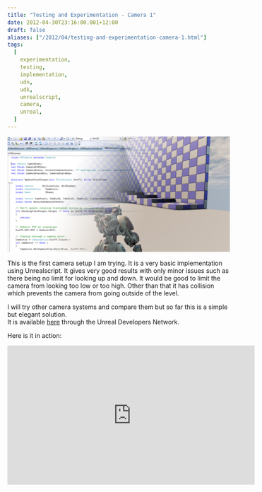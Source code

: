 ```yaml
---
title: "Testing and Experimentation - Camera 1"
date: 2012-04-30T23:16:00.001+12:00
draft: false
aliases: ["/2012/04/testing-and-experimentation-camera-1.html"]
tags:
  [
    experimentation,
    testing,
    implementation,
    udn,
    udk,
    unrealscript,
    camera,
    unreal,
  ]
---
```


![](3rdPersonCam1.jpg)

This is the first camera setup I am trying. It is a very basic implementation using Unrealscript. It gives very good results with only minor issues such as there being no limit for looking up and down. It would be good to limit the camera from looking too low or too high. Other than that it has collision which prevents the camera from going outside of the level.

I will try other camera systems and compare them but so far this is a simple but elegant solution.  
It is available [here](http://udn.epicgames.com/Three/BasicGameQuickStart.html) through the Unreal Developers Network.

Here is it in action:

<iframe width="560" height="315" src="https://www.youtube.com/embed/WB25BvzfFYc" frameborder="0" allow="accelerometer; autoplay; encrypted-media; gyroscope; picture-in-picture" allowfullscreen></iframe>
